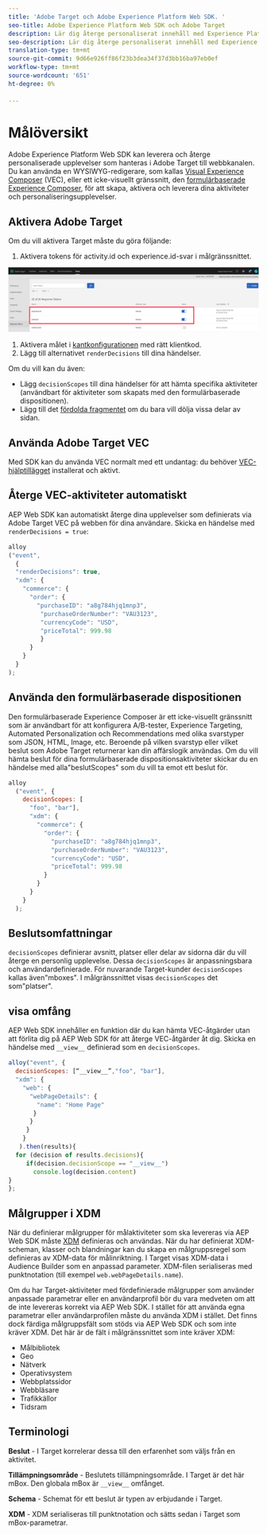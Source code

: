 ```yaml
---
title: 'Adobe Target och Adobe Experience Platform Web SDK. '
seo-title: Adobe Experience Platform Web SDK och Adobe Target
description: Lär dig återge personaliserat innehåll med Experience Platform Web SDK med Adobe Target
seo-description: Lär dig återge personaliserat innehåll med Experience Platform Web SDK med Adobe Target
translation-type: tm+mt
source-git-commit: 9d66e926ff86f23b3dea34f37d3bb16ba97eb0ef
workflow-type: tm+mt
source-wordcount: '651'
ht-degree: 0%

---
```



# Målöversikt

Adobe Experience Platform Web SDK kan leverera och återge personaliserade upplevelser som hanteras i Adobe Target till webbkanalen. Du kan använda en WYSIWYG-redigerare, som kallas [Visual Experience Composer](https://docs.adobe.com/content/help/en/target/using/experiences/vec/visual-experience-composer.html) (VEC), eller ett icke-visuellt gränssnitt, den [formulärbaserade Experience Composer](https://docs.adobe.com/content/help/en/target/using/experiences/form-experience-composer.html), för att skapa, aktivera och leverera dina aktiviteter och personaliseringsupplevelser.

## Aktivera Adobe Target

Om du vill aktivera Target måste du göra följande:

1. Aktivera tokens för activity.id och experience.id-svar i målgränssnittet.

![target_response_token](../../solution-specific/target/assets/target_response_token.png)

1. Aktivera målet i [kantkonfigurationen](../../fundamentals/edge-configuration.md) med rätt klientkod.
1. Lägg till alternativet `renderDecisions` till dina händelser.

Om du vill kan du även:

* Lägg `decisionScopes` till dina händelser för att hämta specifika aktiviteter (användbart för aktiviteter som skapats med den formulärbaserade dispositionen).
* Lägg till det [fördolda fragmentet](../../solution-specific/target/flicker-management.md) om du bara vill dölja vissa delar av sidan.

## Använda Adobe Target VEC

Med SDK kan du använda VEC normalt med ett undantag: du behöver [VEC-hjälptillägget](https://docs.adobe.com/content/help/en/target/using/experiences/vec/troubleshoot-composer/vec-helper-browser-extension.html) installerat och aktivt.

## Återge VEC-aktiviteter automatiskt

AEP Web SDK kan automatiskt återge dina upplevelser som definierats via Adobe Target VEC på webben för dina användare. Skicka en händelse med `renderDecisions = true`:

```javascript
alloy
("event", 
  { 
  "renderDecisions": true, 
  "xdm": {
    "commerce": { 
      "order": {
        "purchaseID": "a8g784hjq1mnp3", 
         "purchaseOrderNumber": "VAU3123", 
         "currencyCode": "USD", 
         "priceTotal": 999.98 
         } 
      } 
    }
  }
);
```

## Använda den formulärbaserade dispositionen

Den formulärbaserade Experience Composer är ett icke-visuellt gränssnitt som är användbart för att konfigurera A/B-tester, Experience Targeting, Automated Personalization och Recommendations med olika svarstyper som JSON, HTML, Image, etc. Beroende på vilken svarstyp eller vilket beslut som Adobe Target returnerar kan din affärslogik användas. Om du vill hämta beslut för dina formulärbaserade dispositionsaktiviteter skickar du en händelse med alla&quot;beslutScopes&quot; som du vill ta emot ett beslut för.

```javascript
alloy
  ("event", { 
    decisionScopes: [
      "foo", "bar"], 
      "xdm": {
        "commerce": { 
          "order": { 
            "purchaseID": "a8g784hjq1mnp3", 
            "purchaseOrderNumber": "VAU3123", 
            "currencyCode": "USD", 
            "priceTotal": 999.98 
          } 
        } 
      } 
    }
  );
```

## Beslutsomfattningar

`decisionScopes` definierar avsnitt, platser eller delar av sidorna där du vill återge en personlig upplevelse. Dessa `decisionScopes` är anpassningsbara och användardefinierade. För nuvarande Target-kunder `decisionScopes` kallas även&quot;mboxes&quot;. I målgränssnittet visas `decisionScopes` det som&quot;platser&quot;.

## __visa__ omfång

AEP Web SDK innehåller en funktion där du kan hämta VEC-åtgärder utan att förlita dig på AEP Web SDK för att återge VEC-åtgärder åt dig. Skicka en händelse med `__view__` definierad som en `decisionScopes`.

```javascript
alloy("event", {
  decisionScopes: [“__view__”,"foo", "bar"], 
  "xdm": { 
    "web": { 
      "webPageDetails": { 
        "name": "Home Page"
       }
      } 
     }
    }
   ).then(results){
  for (decision of results.decisions){
     if(decision.decisionScope == "__view__")
       console.log(decision.content)
}
};
```

## Målgrupper i XDM

När du definierar målgrupper för målaktiviteter som ska levereras via AEP Web SDK måste [XDM](https://docs.adobe.com/content/help/en/experience-platform/xdm/home.html) definieras och användas. När du har definierat XDM-scheman, klasser och blandningar kan du skapa en målgruppsregel som definieras av XDM-data för målinriktning. I Target visas XDM-data i Audience Builder som en anpassad parameter. XDM-filen serialiseras med punktnotation (till exempel `web.webPageDetails.name`).

Om du har Target-aktiviteter med fördefinierade målgrupper som använder anpassade parametrar eller en användarprofil bör du vara medveten om att de inte levereras korrekt via AEP Web SDK. I stället för att använda egna parametrar eller användarprofilen måste du använda XDM i stället. Det finns dock färdiga målgruppsfält som stöds via AEP Web SDK och som inte kräver XDM. Det här är de fält i målgränssnittet som inte kräver XDM:

* Målbibliotek
* Geo
* Nätverk
* Operativsystem
* Webbplatssidor
* Webbläsare
* Trafikkällor
* Tidsram

## Terminologi

__Beslut__ - I Target korrelerar dessa till den erfarenhet som väljs från en aktivitet.

__Tillämpningsområde__ - Beslutets tillämpningsområde. I Target är det här mBox. Den globala mBox är `__view__` omfånget.

__Schema__ - Schemat för ett beslut är typen av erbjudande i Target.

__XDM__ - XDM serialiseras till punktnotation och sätts sedan i Target som mBox-parametrar.
